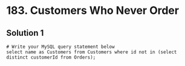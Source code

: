 # 183. Customers Who Never Order

## Solution 1

```
# Write your MySQL query statement below
select name as Customers from Customers where id not in (select distinct customerId from Orders);
```
